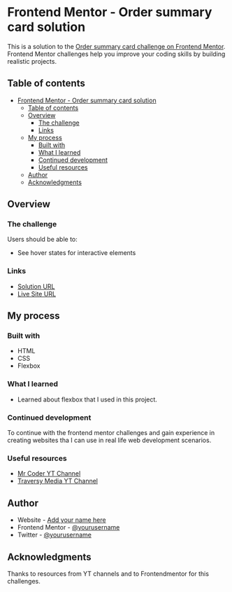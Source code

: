 # Frontend Mentor - Order summary card solution

This is a solution to the [Order summary card challenge on Frontend Mentor](https://www.frontendmentor.io/challenges/order-summary-component-QlPmajDUj). Frontend Mentor challenges help you improve your coding skills by building realistic projects. 

## Table of contents

- [Frontend Mentor - Order summary card solution](#frontend-mentor---order-summary-card-solution)
  - [Table of contents](#table-of-contents)
  - [Overview](#overview)
    - [The challenge](#the-challenge)
    - [Links](#links)
  - [My process](#my-process)
    - [Built with](#built-with)
    - [What I learned](#what-i-learned)
    - [Continued development](#continued-development)
    - [Useful resources](#useful-resources)
  - [Author](#author)
  - [Acknowledgments](#acknowledgments)



## Overview

### The challenge

Users should be able to:

- See hover states for interactive elements


### Links

- [Solution URL](https://github.com/cerezoar/fem-order-summary-component)
- [Live Site URL](https://cerezoar.github.io/fem-order-summary-component/)

## My process

### Built with

- HTML
- CSS
- Flexbox

### What I learned
- Learned about flexbox that I used in this project.



### Continued development

To continue with the frontend mentor challenges and gain experience in creating websites tha I can use in real life web development scenarios.



### Useful resources

- [Mr Coder YT Channel](https://www.youtube.com/watch?v=rCBYZ7xn-us&t=337s) 
- [Traversy Media YT Channel](https://www.youtube.com/watch?v=3YW65K6LcIA)



## Author

- Website - [Add your name here](https://www.your-site.com)
- Frontend Mentor - [@yourusername](https://www.frontendmentor.io/profile/yourusername)
- Twitter - [@yourusername](https://www.twitter.com/yourusername)



## Acknowledgments

Thanks to resources from YT channels and to Frontendmentor for this challenges.


